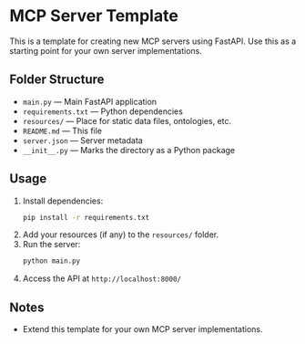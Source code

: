 # MCP Server Template

This is a template for creating new MCP servers using FastAPI. Use this as a starting point for your own server implementations.

## Folder Structure

- `main.py` — Main FastAPI application
- `requirements.txt` — Python dependencies
- `resources/` — Place for static data files, ontologies, etc.
- `README.md` — This file
- `server.json` — Server metadata
- `__init__.py` — Marks the directory as a Python package

## Usage

1. Install dependencies:
   ```sh
   pip install -r requirements.txt
   ```
2. Add your resources (if any) to the `resources/` folder.
3. Run the server:
   ```sh
   python main.py
   ```
4. Access the API at `http://localhost:8000/`

## Notes
- Extend this template for your own MCP server implementations.
